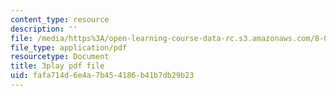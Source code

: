 ```yaml
---
content_type: resource
description: ''
file: /media/https%3A/open-learning-course-data-rc.s3.amazonaws.com/8-01sc-classical-mechanics-fall-2016/fafa714d6e4a7b454186b41b7db29b23_SLPRYIb7RdI.pdf
file_type: application/pdf
resourcetype: Document
title: 3play pdf file
uid: fafa714d-6e4a-7b45-4186-b41b7db29b23
---
```

